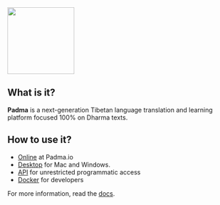 <img src="https://raw.githubusercontent.com/mikkokotila/Padma/master/docs/_media/Padma_logo.png" width=150px>

## What is it?

**Padma** is a next-generation Tibetan language translation and learning platform focused 100% on Dharma texts. 

## How to use it? 

- [Online](http://padma.io) at Padma.io
- [Desktop](https://github.com/mikkokotila/Padma-frontend@first) for Mac and Windows. 
- [API](https://mikkokotila.github.io/Padma/#/API?id=api) for unrestricted programmatic access
- [Docker](https://github.com/mikkokotila/Padma/archive/master.zip) for developers

For more information, read the [docs](https://mikkokotila.github.io/Padma/#/).
